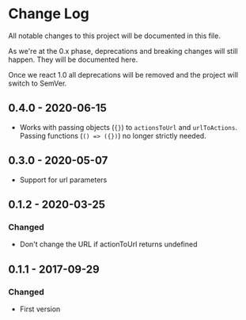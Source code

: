 # Change Log
All notable changes to this project will be documented in this file.

As we're at the 0.x phase, deprecations and breaking changes will still happen. They will be documented here.

Once we react 1.0 all deprecations will be removed and the project will switch to SemVer.

## 0.4.0 - 2020-06-15
- Works with passing objects (`{}`) to `actionsToUrl` and `urlToActions`. Passing
  functions (`() => ({})`) no longer strictly needed.

## 0.3.0 - 2020-05-07
- Support for url parameters

## 0.1.2 - 2020-03-25
### Changed
- Don't change the URL if actionToUrl returns undefined

## 0.1.1 - 2017-09-29
### Changed
- First version
